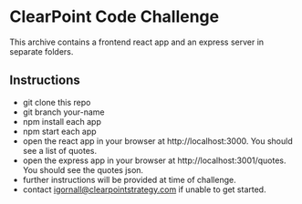 # ClearPoint Code Challenge

This archive contains a frontend react app and an express server in separate folders.

## Instructions

* git clone this repo
* git branch your-name
* npm install each app
* npm start each app
* open the react app in your browser at http://localhost:3000.  You should see a list of quotes.
* open the express app in your browser at http://localhost:3001/quotes.  You should see the quotes json.
* further instructions will be provided at time of challenge.
* contact igornall@clearpointstrategy.com if unable to get started.
